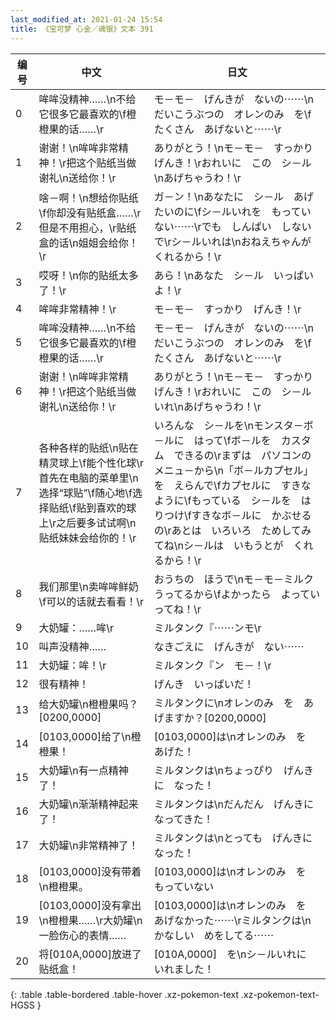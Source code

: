 ```yaml
---
last_modified_at: 2021-01-24 15:54
title: 《宝可梦 心金／魂银》文本 391
---
```

| 编号 | 中文 | 日文 |
| ---- | ---- | ---- |
| 0 | 哞哞没精神……\n不给它很多它最喜欢的\f橙橙果的话……\r | モ－モ－　げんきが　ないの⋯⋯\nだいこうぶつの　オレンのみ　を\fたくさん　あげないと⋯⋯\r |
| 1 | 谢谢！\n哞哞非常精神！\r把这个贴纸当做谢礼\n送给你！\r | ありがとう！\nモ－モ－　すっかり　げんき！\rおれいに　この　シ－ル\nあげちゃうわ！\r |
| 2 | 啥－啊！\n想给你贴纸\f你却没有贴纸盒……\r但是不用担心，\r贴纸盒的话\n姐姐会给你！\r | ガ－ン！\nあなたに　シ－ル　あげたいのに\fシ－ルいれを　もっていない⋯⋯\rでも　しんぱい　しないで\rシ－ルいれは\nおねえちゃんが　くれるから！\r |
| 3 | 哎呀！\n你的贴纸太多了！\r | あら！\nあなた　シ－ル　いっぱいよ！\r |
| 4 | 哞哞非常精神！\r | モ－モ－　すっかり　げんき！\r |
| 5 | 哞哞没精神……\n不给它很多它最喜欢的\f橙橙果的话……\r | モ－モ－　げんきが　ないの⋯⋯\nだいこうぶつの　オレンのみ　を\fたくさん　あげないと⋯⋯\r |
| 6 | 谢谢！\n哞哞非常精神！\r把这个贴纸当做谢礼\n送给你！\r | ありがとう！\nモ－モ－　すっかり　げんき！\rおれいに　この　シ－ルいれ\nあげちゃうわ！\r |
| 7 | 各种各样的贴纸\n贴在精灵球上\f能个性化球\r首先在电脑的菜单里\n选择“球贴”\f随心地\f选择贴纸\f贴到喜欢的球上\r之后要多试试啊\n贴纸妹妹会给你的！\r | いろんな　シ－ルを\nモンスタ－ボ－ルに　はって\fボ－ルを　カスタム　できるの\rまずは　パソコンの　メニュ－から\n「ボ－ルカプセル」を　えらんで\fカプセルに　すきなように\fもっている　シ－ルを　はりつけ\fすきなボ－ルに　かぶせるの\rあとは　いろいろ　ためしてみてね\nシ－ルは　いもうとが　くれるから！\r |
| 8 | 我们那里\n卖哞哞鲜奶\f可以的话就去看看！\r | おうちの　ほうで\nモ－モ－ミルク　うってるから\fよかったら　よっていってね！\r |
| 9 | 大奶罐：……哞\r | ミルタンク『⋯⋯ンモ\r |
| 10 | 叫声没精神…… | なきごえに　げんきが　ない⋯⋯ |
| 11 | 大奶罐：哞！\r | ミルタンク『ン　モ－！\r |
| 12 | 很有精神！ | げんき　いっぱいだ！ |
| 13 | 给大奶罐\n橙橙果吗？[0200,0000] | ミルタンクに\nオレンのみ　を　あげますか？[0200,0000] |
| 14 | [0103,0000]给了\n橙橙果！ | [0103,0000]は\nオレンのみ　を　あげた！ |
| 15 | 大奶罐\n有一点精神了！ | ミルタンクは\nちょっぴり　げんきに　なった！ |
| 16 | 大奶罐\n渐渐精神起来了！ | ミルタンクは\nだんだん　げんきに　なってきた！ |
| 17 | 大奶罐\n非常精神了！ | ミルタンクは\nとっても　げんきに　なった！ |
| 18 | [0103,0000]没有带着\n橙橙果。 | [0103,0000]は\nオレンのみ　を　もっていない |
| 19 | [0103,0000]没有拿出\n橙橙果……\r大奶罐\n一脸伤心的表情…… | [0103,0000]は\nオレンのみ　を　あげなかった⋯⋯\rミルタンクは\nかなしい　めをしてる⋯⋯ |
| 20 | 将[010A,0000]放进了贴纸盒！ | [010A,0000]　を\nシ－ルいれに　いれました！ |
{: .table .table-bordered .table-hover .xz-pokemon-text .xz-pokemon-text-HGSS }